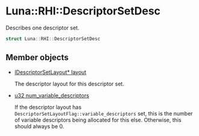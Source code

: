 # Luna::RHI::DescriptorSetDesc
Describes one descriptor set. 

```c++
struct Luna::RHI::DescriptorSetDesc
```

## Member objects
* [IDescriptorSetLayout* layout](struct_luna_1_1_r_h_i_1_1_descriptor_set_desc_1ac7acefdc4d0f2454dd42ddc8dbd90e92.md)

    The descriptor layout for this descriptor set. 

* [u32 num_variable_descriptors](struct_luna_1_1_r_h_i_1_1_descriptor_set_desc_1aad00d299621f7512f8192a7066e3c96d.md)

    If the descriptor layout has `DescriptorSetLayoutFlag::variable_descriptors` set, this is the number of variable descriptors being allocated for this else. Otherwise, this should always be 0. 

